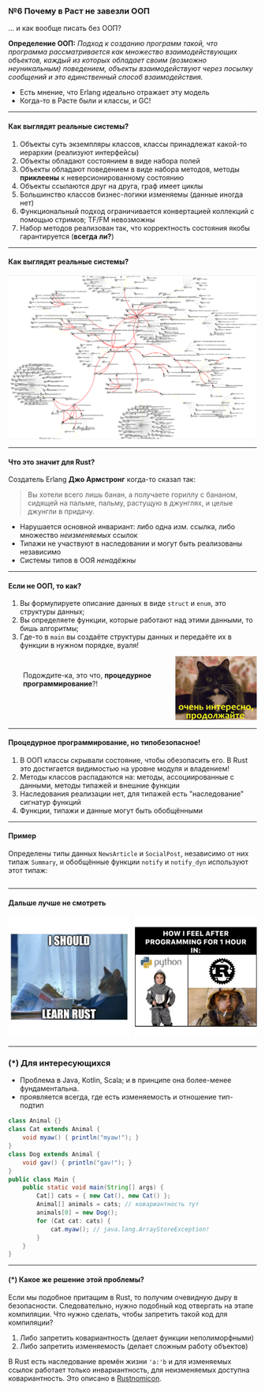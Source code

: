 <style>
.twocolumn_06 {
   display: grid;
   grid-template-columns: 2fr 1fr;
   grid-gap: 10px;
   text-align: left;
}
.twocolumn_06_1 {
   display: grid;
   grid-template-columns: 1fr 1fr;
   grid-gap: 10px;
   text-align: left;
}
</style>

### №6 Почему в Раст не завезли ООП

... и как вообще писать без ООП?

**Определение ООП:**
_Подход к созданию программ такой, что
программа рассматривается как множество взаимодействующих объектов,
каждый из которых обладает своим (возможно неуникальным) поведением,
объекты взаимодействуют через посылку сообщений и это единственный способ взаимодействия._

- Есть мнение, что Erlang идеально отражает эту модель
- Когда-то в Расте были и классы, и GC!

---------------------------------------------------------------------------------------------------


#### Как выглядят реальные системы?

1. Объекты суть экземпляры классов, классы принадлежат какой-то иерархии (реализуют интерфейсы)
2. Объекты обладают состоянием в виде набора полей
3. Объекты обладают поведением в виде набора методов, методы **приклеены** к неверсионированному состоянию
4. Объекты ссылаются друг на друга, граф имеет циклы
5. Большинство классов бизнес-логики изменяемы (данные иногда нет)
6. Функциональный подход ограничивается конвертацией коллекций с помощью стримов; TF/FM невозможны
7. Набор методов реализован так, что корректность состояния якобы гарантируется (**всегда ли?**) 

---------------------------------------------------------------------------------------------------


#### Как выглядят реальные системы?

![typical_oo_graph.png](slides/06/typical_oo_graph.png)

---------------------------------------------------------------------------------------------------


#### Что это значит для Rust?

Создатель Erlang **Джо Армстронг** когда-то сказал так:
<blockquote>
Вы хотели всего лишь банан, а получаете гориллу с бананом, сидящей на пальме, пальму, растущую в джунглях, и целые джунгли в придачу.
</blockquote>

- Нарушается основной инвариант: либо одна _изм._ ссылка, либо множество _неизменяемых_ ссылок
- Типажи не участвуют в наследовании и могут быть реализованы независимо
- Системы типов в ООЯ _ненадёжны_

---------------------------------------------------------------------------------------------------


#### Если не ООП, то как?

1. Вы формулируете описание данных в виде `struct` и `enum`, это структуры данных;
2. Вы определяете функции, которые работают над этими данными, то бишь алгоритмы;
3. Где-то в `main` вы создаёте структуры данных и передаёте их в функции в нужном порядке, вуаля!
<div class="twocolumn_06">
<div style="padding: 30px">
    Подождите-ка, это что, <b>процедурное программирование</b>?!
</div>
<div>
    <img src="slides/06/very_interesting.png"  alt="very_interesting.png"/>
</div>
</div>

---------------------------------------------------------------------------------------------------


#### Процедурное программирование, но типобезопасное!

1. В ООП классы скрывали состояние, чтобы обезопасить его. В Rust это достигается
   видимостью на уровне модуля и владением!
2. Методы классов распадаются на: методы, ассоциированные с данными, методы типажей и внешние функции
3. Наследования реализации нет, для типажей есть "наследование" cигнатур функций
4. Функции, типажи и данные могут быть обобщёнными

---------------------------------------------------------------------------------------------------


#### Пример

<div style="text-align: left">

Определены типы данных `NewsArticle` и `SocialPost`, независимо от них типаж `Summary`, 
и обобщённые функции `notify` и `notify_dyn` используют этот типаж:
</div>

<pre data-id="code-animation"><code class="hljs rust" data-trim data-line-numbers="|6-12|1-4|19-24|43-51"><script type="text/template">
// поведенческая абстракция!
pub trait Summary {
    fn summarize(&self) -> String;
}

// конкретный тип данных
pub struct NewsArticle {
   pub headline: String,
   pub location: String,
   pub author: String,
   pub content: String,
}

// реализация ассоциированных методов
impl NewsArticle {
   fn mutate_news(&mut self, mut rng: impl Rng) { ... } 
}

// реализация типажа
impl Summary for NewsArticle {
   fn summarize(&self) -> String {
      format!("{}, by {} ({})", self.headline, self.author, self.location)
   }
}

pub struct SocialPost {
   pub username: String,
   pub content: String,
   pub reply: bool,
   pub repost: bool,
}

impl SocialPost {
   fn make_post(mut rng: impl Rng) -> Self { ... }
}

impl Summary for SocialPost {
   fn summarize(&self) -> String {
      format!("{}: {}", self.username, self.content)
   }
}

// обобщённая функция, работающая с любым T, статическая диспетчеризация
pub fn notify<T: Summary>(item: &T) {
   println!("Breaking news! {}", item.summarize());
}

// обобщённая функция, работающая с любым T, динамическая диспетчеризация
pub fn notify_dyn(item: &dyn Summary) {
   println!("Breaking news! {}", item.summarize());
}
</script></code></pre>

---------------------------------------------------------------------------------------------------


#### Дальше лучше не смотреть

<div class="twocolumn_06_1">
<div>
      <img src="slides/06/meme_1.png" alt="meme_1.png"/>
</div>
<div>
      <img src="slides/06/meme_2.png" alt="meme_2.png"/>
</div>
</div>

---------------------------------------------------------------------------------------------------


### (*) Для интересующихся

- Проблема в Java, Kotlin, Scala; и в принципе она более-менее фундаментальна.
- проявляется всегда, где есть изменяемость и отношение тип-подтип

```java
class Animal {}
class Cat extends Animal {
    void myaw() { println("myaw!"); }
}
class Dog extends Animal {
    void gav() { println("gav!"); }
}
public class Main {
    public static void main(String[] args) {
        Cat[] cats = { new Cat(), new Cat() };
        Animal[] animals = cats; // ковариантность тут
        animals[0] = new Dog();
        for (Cat cat: cats) {
            cat.myaw(); // java.lang.ArrayStoreException!
        }
    }
}
```

---------------------------------------------------------------------------------------------------


#### (*) Какое же решение этой проблемы?

Если мы подобное притащим в Rust, то получим очевидную дыру в безопасности. Следовательно, нужно подобный код отвергать
на этапе компиляции. Что нужно сделать, чтобы запретить такой код для компиляции?
1. Либо запретить ковариантность (делает функции неполиморфными)
2. Либо запретить изменяемость (делает сложным работу объектов)

В Rust есть наследование времён жизни `'a:'b` и для изменяемых ссылок работает только инвариантность, для
неизменяемых доступна ковариантность. Это описано в [Rustnomicon](https://doc.rust-lang.org/nomicon/).
